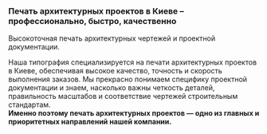 ### Печать архитектурных проектов в Киеве – профессионально, быстро, качественно  
Высокоточная печать архитектурных чертежей и проектной документации.

Наша типография специализируется на печати архитектурных проектов в Киеве, обеспечивая высокое качество, точность и скорость выполнения заказов. Мы прекрасно понимаем специфику проектной документации и знаем, насколько важны четкость деталей, правильность масштабов и соответствие чертежей строительным стандартам.  
**Именно поэтому печать архитектурных проектов — одно из главных и приоритетных направлений нашей компании.**